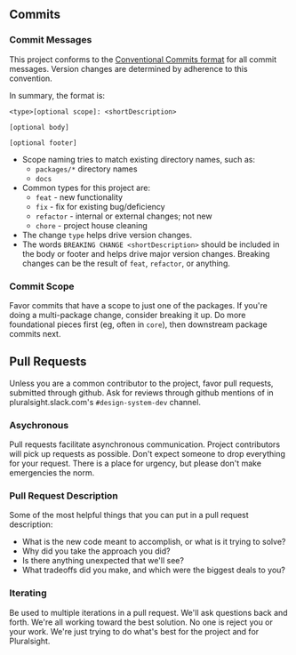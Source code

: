 ## Commits

### Commit Messages

This project conforms to the [Conventional Commits format](https://conventionalcommits.org/) for all commit messages.  Version changes are determined by adherence to this convention.

In summary, the format is:

```
<type>[optional scope]: <shortDescription>

[optional body]

[optional footer]
```

- Scope naming tries to match existing directory names, such as:
  - `packages/*` directory names
  - `docs`
- Common types for this project are: 
  - `feat` - new functionality
  - `fix` - fix for existing bug/deficiency
  - `refactor` - internal or external changes; not new
  - `chore` - project house cleaning
- The change `type` helps drive version changes.
- The words `BREAKING CHANGE <shortDescription>` should be included in the body or footer and helps drive major version changes.  Breaking changes can be the result of `feat`, `refactor`, or anything.

### Commit Scope

Favor commits that have a scope to just one of the packages.  If you're doing a multi-package change, consider breaking it up.  Do more foundational pieces first (eg, often in `core`), then downstream package commits next.

## Pull Requests

Unless you are a common contributor to the project, favor pull requests, submitted through github.  Ask for reviews through github mentions of in pluralsight.slack.com's `#design-system-dev` channel.

### Asychronous

Pull requests facilitate asynchronous communication.  Project contributors will pick up requests as possible.  Don't expect someone to drop everything for your request.  There is a place for urgency, but please don't make emergencies the norm.

### Pull Request Description

Some of the most helpful things that you can put in a pull request description:

- What is the new code meant to accomplish, or what is it trying to solve?
- Why did you take the approach you did?
- Is there anything unexpected that we'll see?
- What tradeoffs did you make, and which were the biggest deals to you?

### Iterating

Be used to multiple iterations in a pull request.  We'll ask questions back and forth.  We're all working toward the best solution.  No one is reject you or your work.  We're just trying to do what's best for the project and for Pluralsight.
